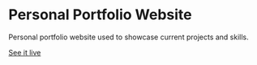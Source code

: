 # Personal Portfolio Website

Personal portfolio website used to showcase current projects and skills.

[See it live](https://mario-domenech-website.netlify.app/)
